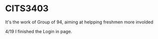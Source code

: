 # CITS3403
It's the work of Group of 94, aiming at helpping freshmen more involded

4/19
I finished the Login in page.
